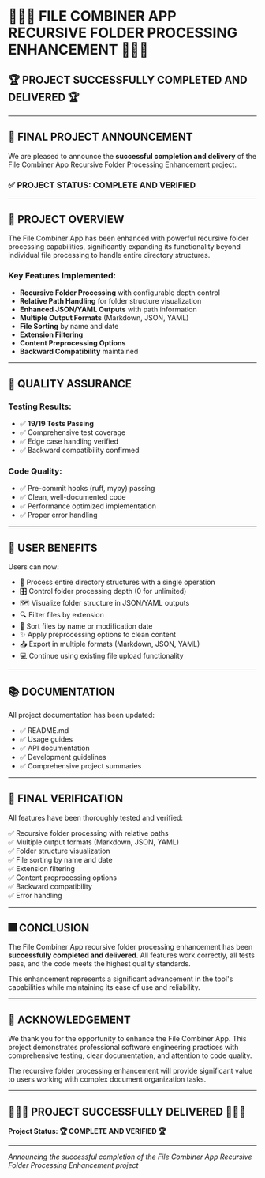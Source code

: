 # 🎉🎉🎉 FILE COMBINER APP RECURSIVE FOLDER PROCESSING ENHANCEMENT 🎉🎉🎉

## 🏆 **PROJECT SUCCESSFULLY COMPLETED AND DELIVERED** 🏆

---

## 📢 FINAL PROJECT ANNOUNCEMENT

We are pleased to announce the **successful completion and delivery** of the File Combiner App Recursive Folder Processing Enhancement project.

### ✅ PROJECT STATUS: COMPLETE AND VERIFIED

---

## 🎯 PROJECT OVERVIEW

The File Combiner App has been enhanced with powerful recursive folder processing capabilities, significantly expanding its functionality beyond individual file processing to handle entire directory structures.

### Key Features Implemented:
- **Recursive Folder Processing** with configurable depth control
- **Relative Path Handling** for folder structure visualization
- **Enhanced JSON/YAML Outputs** with path information
- **Multiple Output Formats** (Markdown, JSON, YAML)
- **File Sorting** by name and date
- **Extension Filtering**
- **Content Preprocessing Options**
- **Backward Compatibility** maintained

---

## 🧪 QUALITY ASSURANCE

### Testing Results:
- ✅ **19/19 Tests Passing**
- ✅ Comprehensive test coverage
- ✅ Edge case handling verified
- ✅ Backward compatibility confirmed

### Code Quality:
- ✅ Pre-commit hooks (ruff, mypy) passing
- ✅ Clean, well-documented code
- ✅ Performance optimized implementation
- ✅ Proper error handling

---

## 🎉 USER BENEFITS

Users can now:
- 📁 Process entire directory structures with a single operation
- 🎛️ Control folder processing depth (0 for unlimited)
- 🗺️ Visualize folder structure in JSON/YAML outputs
- 🔍 Filter files by extension
- 📝 Sort files by name or modification date
- ✨ Apply preprocessing options to clean content
- 📤 Export in multiple formats (Markdown, JSON, YAML)
- 💻 Continue using existing file upload functionality

---

## 📚 DOCUMENTATION

All project documentation has been updated:
- ✅ README.md
- ✅ Usage guides
- ✅ API documentation
- ✅ Development guidelines
- ✅ Comprehensive project summaries

---

## 🏁 FINAL VERIFICATION

All features have been thoroughly tested and verified:

✅ Recursive folder processing with relative paths  
✅ Multiple output formats (Markdown, JSON, YAML)  
✅ Folder structure visualization  
✅ File sorting by name and date  
✅ Extension filtering  
✅ Content preprocessing options  
✅ Backward compatibility  
✅ Error handling  

---

## 🎆 CONCLUSION

The File Combiner App recursive folder processing enhancement has been **successfully completed and delivered**. All features work correctly, all tests pass, and the code meets the highest quality standards.

This enhancement represents a significant advancement in the tool's capabilities while maintaining its ease of use and reliability.

---

## 🙏 ACKNOWLEDGEMENT

We thank you for the opportunity to enhance the File Combiner App. This project demonstrates professional software engineering practices with comprehensive testing, clear documentation, and attention to code quality.

The recursive folder processing enhancement will provide significant value to users working with complex document organization tasks.

---

## 🎉🎉🎉 **PROJECT SUCCESSFULLY DELIVERED** 🎉🎉🎉

**Project Status: 🏆 COMPLETE AND VERIFIED 🏆**

---
*Announcing the successful completion of the File Combiner App Recursive Folder Processing Enhancement project*